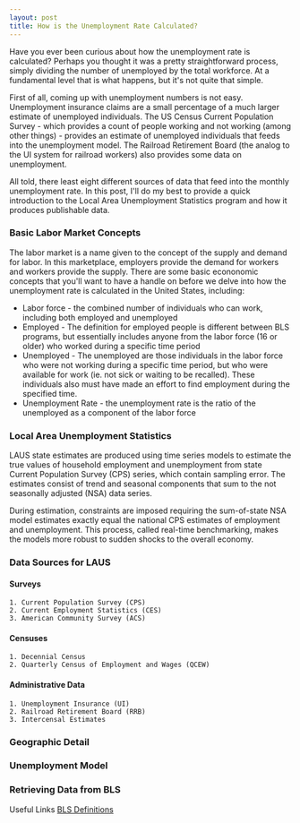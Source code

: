 ```yaml
---
layout: post
title: How is the Unemployment Rate Calculated?
---
```


Have you ever been curious about how the unemployment rate is calculated? Perhaps you thought it was a pretty straightforward process, simply dividing the number of unemployed by the total workforce. At a fundamental level that is what happens, but it's not quite that simple. 

First of all, coming up with unemployment numbers is not easy. Unemployment insurance claims are a small percentage of a much larger estimate of unemployed individuals. The US Census Current Population Survey - which provides a count of people working and not working (among other things) - provides an estimate of unemployed individuals that feeds into the unemployment model. The Railroad Retirement Board (the analog to the UI system for railroad workers) also provides some data on unemployment. 

All told, there least eight different sources of data that feed into the monthly unemployment rate. In this post, I'll do my best to provide a quick introduction to the Local Area Unemployment Statistics program and how it produces publishable data.

### Basic Labor Market Concepts
The labor market is a name given to the concept of the supply and demand for labor. In this marketplace, employers provide the demand for workers and workers provide the supply. There are some basic econonomic concepts that you'll want to have a handle on before we delve into how the unemployment rate is calculated in the United States, including:

* Labor force - the combined number of individuals who can work, including both employed and unemployed
* Employed - The definition for employed people is different between BLS programs, but essentially includes anyone from the labor force (16 or older) who worked during a specific time period
* Unemployed - The unemployed are those individuals in the labor force who were not working during a specific time period, but who were available for work (ie. not sick or waiting to be recalled). These individuals also must have made an effort to find employment during the specified time. 
* Unemployment Rate - the unemployment rate is the ratio of the unemployed as a component of the labor force

### Local Area Unemployment Statistics
LAUS state estimates are produced using time series models to estimate the true values of household employment and unemployment from state Current Population Survey (CPS) series, which contain sampling error. The estimates consist of trend and seasonal components that sum to the not seasonally adjusted (NSA) data series.

During estimation, constraints are imposed requiring the sum-of-state NSA model estimates exactly equal the national CPS estimates of employment and unemployment. This process, called real-time benchmarking, makes the models more robust to sudden shocks to the overall economy.

### Data Sources for LAUS
  #### Surveys
    1. Current Population Survey (CPS)
    2. Current Employment Statistics (CES)
    3. American Community Survey (ACS)

  #### Censuses
    1. Decennial Census
    2. Quarterly Census of Employment and Wages (QCEW)

  #### Administrative Data
    1. Unemployment Insurance (UI)
    2. Railroad Retirement Board (RRB)
    3. Intercensal Estimates

### Geographic Detail

### Unemployment Model

### Retrieving Data from BLS

Useful Links
[BLS Definitions](https://www.bls.gov/bls/glossary.htm)
